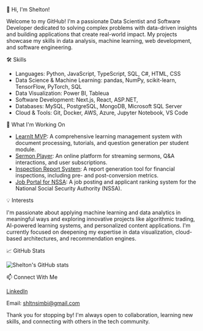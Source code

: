  👋 Hi, I'm Shelton!

Welcome to my GitHub! I'm a passionate Data Scientist and Software Developer dedicated to solving complex problems with data-driven insights and building applications that create real-world impact. My projects showcase my skills in data analysis, machine learning, web development, and software engineering.

 🛠️ Skills

- Languages: Python, JavaScript, TypeScript, SQL, C#, HTML, CSS
- Data Science & Machine Learning: pandas, NumPy, scikit-learn, TensorFlow, PyTorch, SQL
- Data Visualization: Power BI, Tableua
- Software Development: Next.js, React, ASP.NET, 
- Databases: MySQL, PostgreSQL, MongoDB, Microsoft SQL Server
- Cloud & Tools: Git, Docker, AWS, Azure, Jupyter Notebook, VS Code

 🌱 What I'm Working On

- [LearnIt MVP](https://github.com/Shelton-beep/learnit): A comprehensive learning management system with document processing, tutorials, and question generation per student module.
- [Sermon Player](https://github.com/Shelton-beep/sermon-player): An online platform for streaming sermons, Q&A interactions, and user subscriptions.
- [Inspection Report System](https://github.com/Shelton-beep/inspection-report): A report generation tool for financial inspections, including pre- and post-conversion metrics.
- [Job Portal for NSSA](https://github.com/Shelton-beep/job-portal): A job posting and applicant ranking system for the National Social Security Authority (NSSA).

 💡 Interests

I'm passionate about applying machine learning and data analytics in meaningful ways and exploring innovative projects like algorithmic trading, AI-powered learning systems, and personalized content applications. I'm currently focused on deepening my expertise in data visualization, cloud-based architectures, and recommendation engines.

 📈 GitHub Stats

![Shelton's GitHub stats](https://github-readme-stats.vercel.app/api?username=Shelton-beep&show_icons=true&theme=radical)

 📫 Connect With Me

[LinkedIn](https://www.linkedin.com/in/shelton-simbi-750155204)

Email: shltnsimbi@gmail.com

Thank you for stopping by! I'm always open to collaboration, learning new skills, and connecting with others in the tech community.

